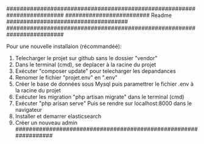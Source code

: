 #########################################################################
#########################   Readme   ####################################
#########################################################################

Pour une nouvelle installaion (récommandéé):
1. Telecharger  le projet sur github sans le dossier "vendor"
2. Dans le terminal (cmd), se deplacer à la racine du projet
3. Exécuter "composer update" pour telecharger les depandances
4. Renomer le fichier "projet.env" en ".env"
5. Créer le base de données sous Mysql puis paramettrer le fichier .env à la racine du projet
6. Exécuter les migration "php artisan migrate" dans le terminal (cmd)
7. Exécuter "php arisan serve" Puis se rendre sur localhost:8000 dans le navigateur
8. Installer et demarrer elasticsearch
9. Créer un nouveau admin
#################################################################
